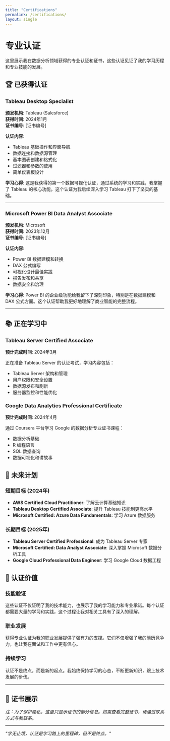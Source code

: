 ```yaml
---
title: "Certifications"
permalink: /certifications/
layout: single
---
```


# 专业认证

这里展示我在数据分析领域获得的专业认证和证书，这些认证见证了我的学习历程和专业技能的发展。

## 🏆 已获得认证

### Tableau Desktop Specialist
**颁发机构**: Tableau (Salesforce)  
**获得时间**: 2024年1月  
**证书编号**: [证书编号]  

**认证内容**:
- Tableau 基础操作和界面导航
- 数据连接和数据源管理
- 基本图表创建和格式化
- 过滤器和参数的使用
- 简单仪表板设计

**学习心得**: 这是我获得的第一个数据可视化认证，通过系统的学习和实践，我掌握了 Tableau 的核心功能。这个认证为我后续深入学习 Tableau 打下了坚实的基础。

---

### Microsoft Power BI Data Analyst Associate
**颁发机构**: Microsoft  
**获得时间**: 2023年12月  
**证书编号**: [证书编号]  

**认证内容**:
- Power BI 数据建模和转换
- DAX 公式编写
- 可视化设计最佳实践
- 报告发布和共享
- 数据安全和治理

**学习心得**: Power BI 的企业级功能给我留下了深刻印象，特别是在数据建模和 DAX 公式方面。这个认证帮助我更好地理解了商业智能的完整流程。

---

## 📚 正在学习中

### Tableau Server Certified Associate
**预计完成时间**: 2024年3月

正在准备 Tableau Server 的认证考试，学习内容包括：
- Tableau Server 架构和管理
- 用户权限和安全设置
- 数据源发布和刷新
- 服务器监控和性能优化

### Google Data Analytics Professional Certificate
**预计完成时间**: 2024年4月

通过 Coursera 平台学习 Google 的数据分析专业证书课程：
- 数据分析基础
- R 编程语言
- SQL 数据查询
- 数据可视化和讲故事

## 🎯 未来计划

### 短期目标 (2024年)
- **AWS Certified Cloud Practitioner**: 了解云计算基础知识
- **Tableau Desktop Certified Associate**: 提升 Tableau 技能到更高水平
- **Microsoft Certified: Azure Data Fundamentals**: 学习 Azure 数据服务

### 长期目标 (2025年)
- **Tableau Server Certified Professional**: 成为 Tableau Server 专家
- **Microsoft Certified: Data Analyst Associate**: 深入掌握 Microsoft 数据分析工具
- **Google Cloud Professional Data Engineer**: 学习 Google Cloud 数据工程

## 💼 认证价值

### 技能验证
这些认证不仅证明了我的技术能力，也展示了我的学习能力和专业承诺。每个认证都需要大量的学习和实践，这个过程让我对相关工具有了深入的理解。

### 职业发展
获得专业认证为我的职业发展提供了强有力的支撑。它们不仅增强了我的简历竞争力，也让我在面试和工作中更有信心。

### 持续学习
认证不是终点，而是新的起点。我始终保持学习的心态，不断更新知识，跟上技术发展的步伐。

---

## 📄 证书展示

*注：为了保护隐私，这里只显示证书的部分信息。如需查看完整证书，请通过联系方式与我联系。*

---

*"学无止境，认证是学习路上的里程碑，但不是终点。"*
